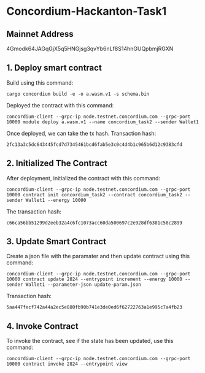 # Concordium-Hackanton-Task1

## Mainnet Address
4Gmodk64JAGqGjX5q5HNGjsg3qvYb6nLf8S14hnGUQpbmjRGXN

## 1. Deploy smart contract

Build using this command:

    cargo concordium build -e -o a.wasm.v1 -s schema.bin

Deployed the contract with this command:

    concordium-client --grpc-ip node.testnet.concordium.com --grpc-port 10000 module deploy a.wasm.v1 --name concordium_task2 --sender Wallet1

Once deployed, we can take the tx hash. Transaction hash: <br/>

    2fc13a3c5dc643445fcd7d7345461bcd6fab5e3c0c4d4b1c965b6d12c9383cfd


## 2. Initialized The Contract

After deployment, initialized the contract with this command:

    concordium-client --grpc-ip node.testnet.concordium.com --grpc-port 10000 contract init concordium_task2 --contract concordium_task2 --sender Wallet1 --energy 10000

The transaction hash:

    c66ca56bb51299d2eeb32a4c6fc1073acc60da500697c2e928df6381c58c2899

## 3. Update Smart Contract

Create a json file with the paramater and then update contract using this command:

    concordium-client --grpc-ip node.testnet.concordium.com --grpc-port 10000 contract update 2824 --entrypoint increment --energy 10000 --sender Wallet1 --parameter-json update-param.json

Transaction hash:

    5aa447fecf742a44a2ec5e880fb90b741e3de0ed6f62722763a1e995c7a4fb23

## 4. Invoke Contract

To invoke the contract, see if the state has been updated, use this command:

    concordium-client --grpc-ip node.testnet.concordium.com --grpc-port 10000 contract invoke 2824 --entrypoint view
 